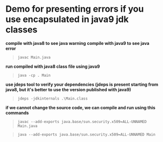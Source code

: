 # Demo for presenting errors if you use encapsulated in java9 jdk classes

**compile with java8 to see java warning**
**compile with java9 to see java error**

> `javac Main.java`

**run compiled with java8 class file using java9**

> `java -cp . Main`

**use jdeps tool to verify your dependencies (jdeps is present starting from java8, but it's better to use the version published with java9)**

> `jdeps -jdkinternals .\Main.class`

**if we cannot change the source code, we can compile and run using this commands**

> `javac --add-exports java.base/sun.security.x509=ALL-UNNAMED Main.java`

> `java --add-exports java.base/sun.security.x509=ALL-UNNAMED Main`
